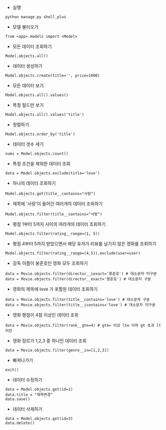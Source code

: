 - 실행

```
python manage.py shell_plus
```

- 모델 불러오기

```
from <app>.models import <Model>
```

- 모든 데이터 조회하기

```
Model.objects.all()
```

- 데이터 생성하기

```
Model.objects.create(title='', price=1000)
```

- 모든 데이터 보기

```
Model.objects.all().values()
```

- 특정 필드만 보기

```
Model.objects.all().values('title')
```

- 정렬하기

```
Model.objects.order_by('title')
```

- 데이터 갯수 세기

```
nums = Model.objects.count()
```

- 특정 조건을 제외한 데이터 조회

```
data = Model.objects.exclude(title='love')
```

- 하나의 데이터 조회하기

```
Model.objects.get(title__contains="사랑")
```

- 제목에 '사랑'이 들어간 여러개의 데이터 조회하기

```
Model.objects.filter(title__contains="사랑")
```

- 평점 1부터 5까지 사이의 여러개의 데이터 조회하기

```
Model.objects.filter(rating__range=(1, 5))
```

- 평점 4부터 5까지 받았으면서 해당 유저가 리뷰를 남기지 않은 영화를 조회하기

```
Model.objects.filter(rating__range=(4,5)).exclude(user=user)
```

- 감독 이름이 봉준호인 영화 모두 조회하기

```
data = Movie.objects.filter(director__iexact='봉준호') # 대소문자 미구분
data = Movie.objects.filter(director__exact='봉준호') # 대소문자 구분
```

- 영화의 제목에 love 가 포함된 데이터 조회하기

```
data = Movie.objects.filter(title__contains='love') # 대소문자 구분
data = Movie.objects.filter(title__icontains='love') # 대소문자 미구분
```

- 영화 평점이 4점 이상인 데이터 조회

```
data = Movie.objects.filter(rank__gte=4) # gte= 이상 lte 이하 gt 초과 lt 미만
```

- 영화 장르가 1,2,3 중 하나인 데이터 조회

```
data = Movie.objects.filter(genre__in=[1,2,3])
```

- 빠져나가기

```
exit()
```

- 데이터 수정하기

```
data = Model.objects.get(id=1)
data.title = "제목변경"
data.save()
```

- 데이터 삭제하기

```
data = Model.objects.get(id=3)
data.delete()
```

